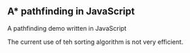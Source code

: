 A* pathfinding in JavaScript
---

A pathfinding demo written in JavaScript

The current use of teh sorting algorithm is not very efficient.
